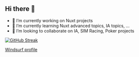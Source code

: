 ## Hi there 👋

- 🔭 I’m currently working on Nuxt projects
- 🌱 I’m currently learning Nuxt advanced topics, IA topics, ...
- 👯 I’m looking to collaborate on IA, SIM Racing, Poker projects

<a href="https://git.io/streak-stats"><img src="https://github-readme-streak-stats.herokuapp.com?user=jonathan-lws&theme=github-dark-blue&hide_border=true&locale=fr&short_numbers=true&card_width=500&background=EBEBEB00" alt="GitHub Streak" /></a>

<a href="https://codeium.com/profile/jonathan-juhasz/card.png" target="_blank">Windsurf profile</a>
<!--
**jonathan-lws/jonathan-lws** is a ✨ _special_ ✨ repository because its `README.md` (this file) appears on your GitHub profile.

Here are some ideas to get you started:

- 🔭 I’m currently working on ...
- 🌱 I’m currently learning ...
- 👯 I’m looking to collaborate on ...
- 🤔 I’m looking for help with ...
- 💬 Ask me about ...
- 📫 How to reach me: ...
- 😄 Pronouns: ...
- ⚡ Fun fact: ...
-->
